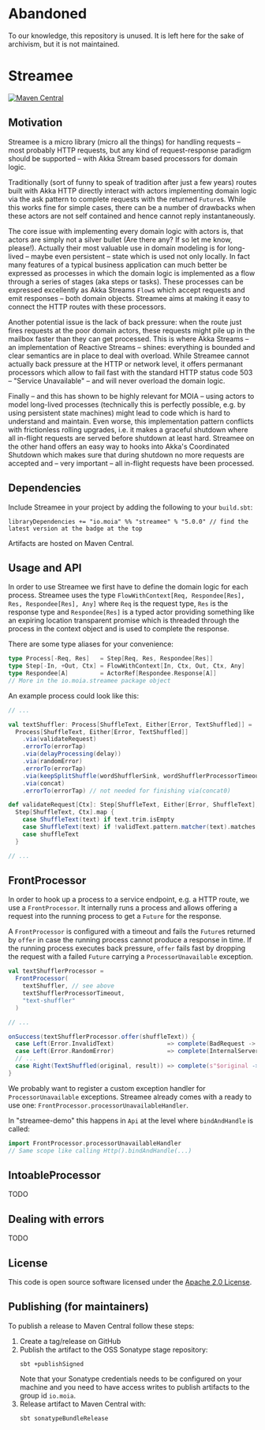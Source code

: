 # Abandoned #

To our knowledge, this repository is unused. It is left here for the sake of archivism, but it is not maintained.

# Streamee #

[![Maven Central](https://img.shields.io/maven-central/v/io.moia/streamee_2.12.svg)](https://maven-badges.herokuapp.com/maven-central/io.moia/streamee_2.12)

## Motivation

Streamee is a micro library (micro all the things) for handling requests – most probably HTTP
requests, but any kind of request-response paradigm should be supported – with Akka Stream based
processors for domain logic.

Traditionally (sort of funny to speak of tradition after just a few years) routes built with Akka
HTTP directly interact with actors implementing domain logic via the ask pattern to complete
requests with the returned `Future`s. While this works fine for simple cases, there can be a number
of drawbacks when these actors are not self contained and hence cannot reply instantaneously.

The core issue with implementing every domain logic with actors is, that actors are simply not a
silver bullet (Are there any? If so let me know, please!). Actually their most valuable use in
domain modeling is for long-lived – maybe even persistent – state which is used not only locally. In
fact many features of a typical business application can much better be expressed as processes in
which the domain logic is implemented as a flow through a series of stages (aka steps or tasks).
These processes can be expressed excellently as Akka Streams `Flow`s which accept requests and emit
responses – both domain objects. Streamee aims at making it easy to connect the HTTP routes with
these processors.

Another potential issue is the lack of back pressure: when the route just fires requests at the poor
domain actors, these requests might pile up in the mailbox faster than they can get processed. This
is where Akka Streams – an implementation of Reactive Streams – shines: everything is bounded and
clear semantics are in place to deal with overload. While Streamee cannot actually back pressure at
the HTTP or network level, it offers permanant processors which allow to fail fast with the standard
HTTP status code 503 – "Service Unavailable" – and will never overload the domain logic.

Finally – and this has shown to be highly relevant for MOIA – using actors to model long-lived
processes (technically this is perfectly possible, e.g. by using persistent state machines) might
lead to code which is hard to understand and maintain. Even worse, this implementation pattern
conflicts with frictionless rolling upgrades, i.e. it makes a graceful shutdown where all in-flight
requests are served before shutdown at least hard. Streamee on the other hand offers an easy way to
hooks into Akka's Coordinated Shutdown which makes sure that during shutdown no more requests are
accepted and – very important – all in-flight requests have been processed.

## Dependencies

Include Streamee in your project by adding the following to your `build.sbt`:

```
libraryDependencies += "io.moia" %% "streamee" % "5.0.0" // find the latest version at the badge at the top
```

Artifacts are hosted on Maven Central.

## Usage and API

In order to use Streamee we first have to define the domain logic for each process. Streamee uses
the type `FlowWithContext[Req, Respondee[Res], Res, Respondee[Res], Any]` where `Req` is the request
type, `Res` is the response type and `Respondee[Res]` is a typed actor providing something like an
expiring location transparent promise which is threaded through the process in the context object
and is used to complete the response.

There are some type aliases for your convenience:

``` scala
type Process[-Req, Res]   = Step[Req, Res, Respondee[Res]]
type Step[-In, +Out, Ctx] = FlowWithContext[In, Ctx, Out, Ctx, Any]
type Respondee[A]         = ActorRef[Respondee.Response[A]]
// More in the io.moia.streamee package object
```

An example process could look like this:

``` scala
// ...

val textShuffler: Process[ShuffleText, Either[Error, TextShuffled]] =
  Process[ShuffleText, Either[Error, TextShuffled]]
    .via(validateRequest)
    .errorTo(errorTap)
    .via(delayProcessing(delay))
    .via(randomError)
    .errorTo(errorTap)
    .via(keepSplitShuffle(wordShufflerSink, wordShufflerProcessorTimeout))
    .via(concat)
    .errorTo(errorTap) // not needed for finishing via(concat0)

def validateRequest[Ctx]: Step[ShuffleText, Either[Error, ShuffleText], Ctx] =
  Step[ShuffleText, Ctx].map {
    case ShuffleText(text) if text.trim.isEmpty                        => Left(Error.EmptyText)
    case ShuffleText(text) if !validText.pattern.matcher(text).matches => Left(Error.InvalidText)
    case shuffleText                                                   => Right(shuffleText)
  }

// ...
```

## FrontProcessor

In order to hook up a process to a service endpoint, e.g. a HTTP route, we use a `FrontProcessor`.
It internally runs a process and allows offering a request into the running process to get
a `Future` for the response.

A `FrontProcessor` is configured with a timeout and fails the `Future`s returned by `offer` in case
the running process cannot produce a response in time. If the running process executes back
pressure, `offer` fails fast by dropping the request with a failed `Future` carrying a
`ProcessorUnavailable` exception.

``` scala
val textShufflerProcessor =
  FrontProcessor(
    textShuffler, // see above
    textShufflerProcessorTimeout,
    "text-shuffler"
  )

// ...

onSuccess(textShufflerProcessor.offer(shuffleText)) {
  case Left(Error.InvalidText)               => complete(BadRequest -> "Invalid text!")
  case Left(Error.RandomError)               => complete(InternalServerError -> "Random error!")
  // ...
  case Right(TextShuffled(original, result)) => complete(s"$original -> $result")
}
```

We probably want to register a custom exception handler for `ProcessorUnavailable` exceptions.
Streamee already comes with a ready to use one: `FrontProcessor.processorUnavailableHandler`.

In "streamee-demo" this happens in `Api` at the level where `bindAndHandle` is called:

``` scala
import FrontProcessor.processorUnavailableHandler
// Same scope like calling Http().bindAndHandle(...)
```

## IntoableProcessor

TODO

## Dealing with errors

TODO

## License

This code is open source software licensed under the [Apache 2.0 License](http://www.apache.org/licenses/LICENSE-2.0.html).

## Publishing (for maintainers)

To publish a release to Maven Central follow these steps:

1. Create a tag/release on GitHub
2. Publish the artifact to the OSS Sonatype stage repository:
   ```
   sbt +publishSigned
   ```
   Note that your Sonatype credentials needs to be configured on your machine and you need to have access writes to publish artifacts to the group id `io.moia`.
3. Release artifact to Maven Central with:
   ```
   sbt sonatypeBundleRelease
   ```
